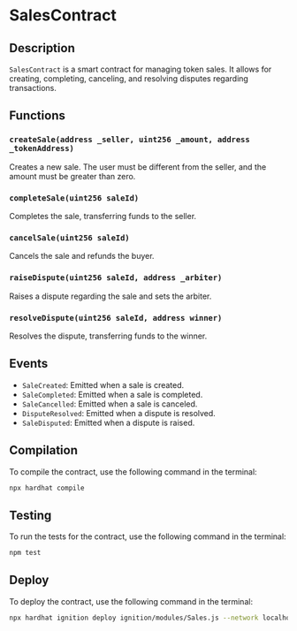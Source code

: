 # SalesContract

## Description

`SalesContract` is a smart contract for managing token sales. It allows for creating, completing, canceling, and resolving disputes regarding transactions.

## Functions

### `createSale(address _seller, uint256 _amount, address _tokenAddress)`

Creates a new sale. The user must be different from the seller, and the amount must be greater than zero.

### `completeSale(uint256 saleId)`

Completes the sale, transferring funds to the seller.

### `cancelSale(uint256 saleId)`

Cancels the sale and refunds the buyer.

### `raiseDispute(uint256 saleId, address _arbiter)`

Raises a dispute regarding the sale and sets the arbiter.

### `resolveDispute(uint256 saleId, address winner)`

Resolves the dispute, transferring funds to the winner.

## Events

- `SaleCreated`: Emitted when a sale is created.
- `SaleCompleted`: Emitted when a sale is completed.
- `SaleCancelled`: Emitted when a sale is canceled.
- `DisputeResolved`: Emitted when a dispute is resolved.
- `SaleDisputed`: Emitted when a dispute is raised.

## Compilation

To compile the contract, use the following command in the terminal:

```bash
npx hardhat compile
```

## Testing

To run the tests for the contract, use the following command in the terminal:

```bash
npm test
```

## Deploy

To deploy the contract, use the following command in the terminal:

```bash
npx hardhat ignition deploy ignition/modules/Sales.js --network localhost
```
